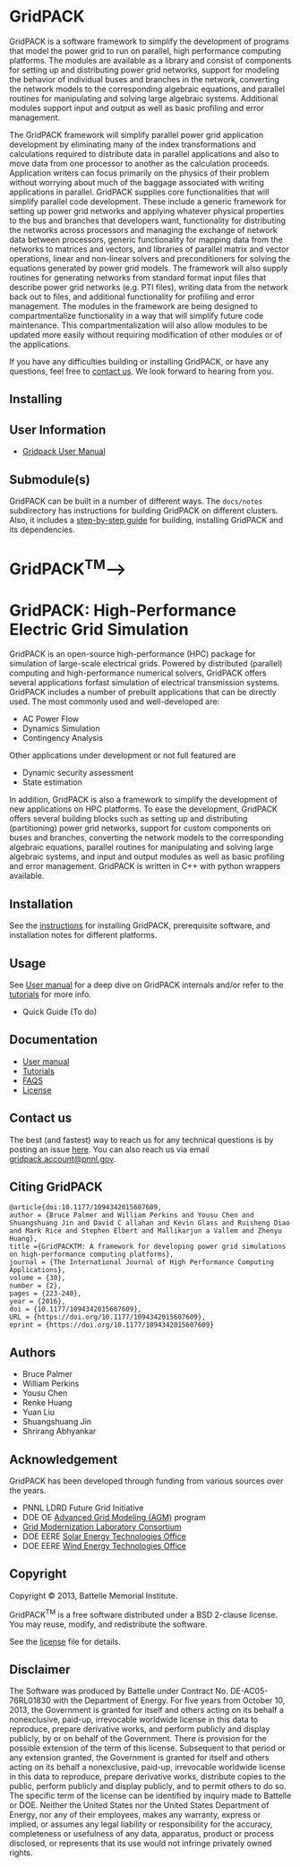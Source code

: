 # GridPACK

GridPACK is a software framework to simplify the development of programs that model the power grid to run on parallel, high performance computing platforms. The
modules are available as a library and consist of components for
setting up and distributing power grid networks, support for modeling
the behavior of individual buses and branches in the network,
converting the network models to the corresponding algebraic
equations, and parallel routines for manipulating and solving large
algebraic systems. Additional modules support input and output as well
as basic profiling and error management.  

<!---See the [GridPACK home page](https://www.gridpack.org) for more information.-->
The GridPACK framework will simplify parallel power grid application development
by eliminating many of the index transformations and calculations required to
distribute data in parallel applications and also to move data from one
processor to another as the calculation proceeds. Application writers can focus
primarily on the physics of their problem without worrying about much of the
baggage associated with writing applications in parallel. GridPACK supplies core
functionalities that will simplify parallel code development. These include a
generic framework for setting up power grid networks and applying whatever
physical properties to the bus and branches that developers want, functionality
for distributing the networks across processors and managing the exchange of
network data between processors, generic functionality for mapping data from the
networks to matrices and vectors, and libraries of parallel matrix and vector
operations, linear and non-linear solvers and preconditioners for solving the
equations generated by power grid models. The framework will also supply
routines for generating networks from standard format input files that describe
power grid networks (e.g. PTI files), writing data from the network back out to
files, and additional functionality for profiling and error management. The
modules in the framework are being designed to compartmentalize functionality in
a way that will simplify future code maintenance. This compartmentalization will
also allow modules to be updated more easily without requiring modification of
other modules or of the applications.

If you have any difficulties building or installing GridPACK, or have any
questions, feel free to [contact us](mailto:gridpack.account@pnnl.gov). We look forward to hearing
from you.

## Installing
## User Information ##

- [Gridpack User Manual](/docs/user_manual/GridPACK.pdf)

## Submodule(s) ##

GridPACK can be built in a number of different ways. The `docs/notes` subdirectory has instructions for building GridPACK on different clusters. Also, it includes a [step-by-step guide](docs/notes/install.md) for building, installing GridPACK and its dependencies.

# GridPACK<sup>TM</sup>-->
# GridPACK: High-Performance Electric Grid Simulation

GridPACK is an open-source high-performance (HPC) package for simulation of large-scale electrical grids. Powered by distributed (parallel) computing and high-performance numerical solvers, GridPACK offers several applications forfast simulation of electrical transmission systems. GridPACK includes a number of prebuilt applications that can be directly used. The most commonly used and well-developed are:
- AC Power Flow
- Dynamics Simulation
- Contingency Analysis

Other applications under development or not full featured are
- Dynamic security assessment
- State estimation

In addition, GridPACK is also a framework to simplify the development of new applications on HPC platforms. To ease the development, GridPACK offers several building blocks such as setting up and distributing (partitioning) power grid networks, support for custom components on buses and branches, converting the network models to the corresponding algebraic equations, parallel routines for manipulating and solving large algebraic systems, and input and output modules as well as basic profiling and error management. GridPACK is written in C++ with python wrappers available.

## Installation
See the [instructions](docs/markdown/BASIC_INSTALL.md) for installing GridPACK, prerequisite software, and installation notes for different platforms.

## Usage
See [User manual](docs/user_manual/GridPACK.pdf) for a deep dive on GridPACK internals and/or refer to the [tutorials](docs/markdown/TUTORIALS.md) for more info. 

- Quick Guide (To do)

## Documentation
- [User manual](docs/user_manual/GridPACK.pdf)
- [Tutorials](docs/markdown/TUTORIALS.md)
- [FAQS](docs/markdown/FAQS.md)
- [License](docs/markdown/LICENSE.md)
<!--- [Data Sets](docs/markdown/DATASETS.md)
- [Downloads](https://github.com/GridOPTICS/GridPACK/releases)
-->

## Contact us
The best (and fastest) way to reach us for any technical questions is by posting an issue [here](https://github.com/GridOPTICS/GridPACK/issues). You can also reach us via email   gridpack.account@pnnl.gov.

## Citing GridPACK
```
@article{doi:10.1177/1094342015607609, 
author = {Bruce Palmer and William Perkins and Yousu Chen and Shuangshuang Jin and David C allahan and Kevin Glass and Ruisheng Diao and Mark Rice and Stephen Elbert and Mallikarjun a Vallem and Zhenyu Huang}, 
title ={GridPACKTM: A framework for developing power grid simulations on high-performance computing platforms}, 
journal = {The International Journal of High Performance Computing Applications}, 
volume = {30}, 
number = {2}, 
pages = {223-240}, 
year = {2016}, 
doi = {10.1177/1094342015607609}, 
URL = {https://doi.org/10.1177/1094342015607609}, 
eprint = {https://doi.org/10.1177/1094342015607609}
```

## Authors
- Bruce Palmer
- William Perkins
- Yousu Chen
- Renke Huang
- Yuan Liu
- Shuangshuang Jin
- Shrirang Abhyankar

## Acknowledgement
GridPACK has been developed through funding from various sources over the years.
- PNNL LDRD Future Grid Initiative
- DOE OE [Advanced Grid Modeling (AGM)](https://www.energy.gov/oe/advanced-grid-modeling) program
- [Grid Modernization Laboratory Consortium](https://www.energy.gov/gmi/grid-modernization-lab-consortium)
- DOE EERE [Solar Energy Technologies Office](https://www.energy.gov/eere/solar/solar-energy-technologies-office)
- DOE EERE [Wind Energy Technologies Office](https://www.energy.gov/eere/wind/wind-energy-technologies-office)

## Copyright
Copyright &copy; 2013, Battelle Memorial Institute.

GridPACK<sup>TM</sup> is a free software distributed under a BSD 2-clause license. You may reuse, modify, and redistribute the software. 

See the [license](src/LICENSE.md) file for details.


## Disclaimer
The Software was produced by Battelle under Contract No. DE-AC05-76RL01830 with
the Department of Energy. For five years from October 10, 2013, the Government is granted
for itself and others acting on its behalf a nonexclusive, paid-up, irrevocable worldwide license in this data to reproduce, prepare derivative works, and perform publicly and display
publicly, by or on behalf of the Government. There is provision for the possible extension
of the term of this license. Subsequent to that period or any extension granted, the Government is granted for itself and others acting on its behalf a nonexclusive, paid-up, irrevocable
worldwide license in this data to reproduce, prepare derivative works, distribute copies to
the public, perform publicly and display publicly, and to permit others to do so. The specific
term of the license can be identified by inquiry made to Battelle or DOE. Neither the United
States nor the United States Department of Energy, nor any of their employees, makes any
warranty, express or implied, or assumes any legal liability or responsibility for the accuracy,
completeness or usefulness of any data, apparatus, product or process disclosed, or represents that its use would not infringe privately owned rights.
